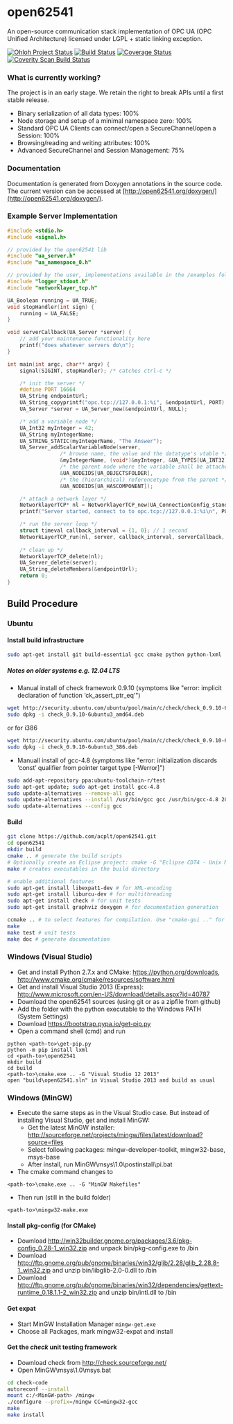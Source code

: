 open62541
=========

An open-source communication stack implementation of OPC UA (OPC Unified Architecture) licensed under LGPL + static linking exception.

[![Ohloh Project Status](https://www.ohloh.net/p/open62541/widgets/project_thin_badge.gif)](https://www.ohloh.net/p/open62541)
[![Build Status](https://travis-ci.org/acplt/open62541.png?branch=master)](https://travis-ci.org/acplt/open62541)
[![Coverage Status](https://coveralls.io/repos/acplt/open62541/badge.png?branch=master)](https://coveralls.io/r/acplt/open62541?branch=master)
[![Coverity Scan Build Status](https://scan.coverity.com/projects/1864/badge.svg)](https://scan.coverity.com/projects/1864)

### What is currently working?
The project is in an early stage. We retain the right to break APIs until a first stable release.
- Binary serialization of all data types: 100%
- Node storage and setup of a minimal namespace zero: 100%
- Standard OPC UA Clients can connect/open a SecureChannel/open a Session: 100%
- Browsing/reading and writing attributes: 100%
- Advanced SecureChannel and Session Management: 75%

### Documentation
Documentation is generated from Doxygen annotations in the source code. The current version can be accessed at [http://open62541.org/doxygen/](http://open62541.org/doxygen/).

### Example Server Implementation
```c
#include <stdio.h>
#include <signal.h>

// provided by the open62541 lib
#include "ua_server.h"
#include "ua_namespace_0.h"

// provided by the user, implementations available in the /examples folder
#include "logger_stdout.h"
#include "networklayer_tcp.h"

UA_Boolean running = UA_TRUE;
void stopHandler(int sign) {
	running = UA_FALSE;
}

void serverCallback(UA_Server *server) {
    // add your maintenance functionality here
    printf("does whatever servers do\n");
}

int main(int argc, char** argv) {
	signal(SIGINT, stopHandler); /* catches ctrl-c */

    /* init the server */
	#define PORT 16664
	UA_String endpointUrl;
	UA_String_copyprintf("opc.tcp://127.0.0.1:%i", &endpointUrl, PORT);
	UA_Server *server = UA_Server_new(&endpointUrl, NULL);

    /* add a variable node */
    UA_Int32 myInteger = 42;
    UA_String myIntegerName;
    UA_STRING_STATIC(myIntegerName, "The Answer");
    UA_Server_addScalarVariableNode(server,
                 /* browse name, the value and the datatype's vtable */
                 &myIntegerName, (void*)&myInteger, &UA_TYPES[UA_INT32],
                 /* the parent node where the variable shall be attached */
                 &UA_NODEIDS[UA_OBJECTSFOLDER],
                 /* the (hierarchical) referencetype from the parent */
                 &UA_NODEIDS[UA_HASCOMPONENT]);

    /* attach a network layer */
	NetworklayerTCP* nl = NetworklayerTCP_new(UA_ConnectionConfig_standard, PORT);
	printf("Server started, connect to to opc.tcp://127.0.0.1:%i\n", PORT);

    /* run the server loop */
	struct timeval callback_interval = {1, 0}; // 1 second
	NetworkLayerTCP_run(nl, server, callback_interval, serverCallback, &running);
    
    /* clean up */
	NetworklayerTCP_delete(nl);
	UA_Server_delete(server);
    UA_String_deleteMembers(&endpointUrl);
	return 0;
}
```

## Build Procedure
### Ubuntu

#### Install build infrastructure
```bash
sudo apt-get install git build-essential gcc cmake python python-lxml
```

#####  Notes on older systems e.g. 12.04 LTS
* Manual install of check framework 0.9.10 (symptoms like "error: implicit declaration of function ‘ck_assert_ptr_eq’")
```bash
wget http://security.ubuntu.com/ubuntu/pool/main/c/check/check_0.9.10-6ubuntu3_amd64.deb
sudo dpkg -i check_0.9.10-6ubuntu3_amd64.deb
```
or for i386
```bash
wget http://security.ubuntu.com/ubuntu/pool/main/c/check/check_0.9.10-6ubuntu3_i386.deb
sudo dpkg -i check_0.9.10-6ubuntu3_386.deb
```
* Manuall install of gcc-4.8 (symptoms like "error: initialization discards ‘const’ qualifier from pointer target type [-Werror]")
```bash
sudo add-apt-repository ppa:ubuntu-toolchain-r/test
sudo apt-get update; sudo apt-get install gcc-4.8
sudo update-alternatives --remove-all gcc 
sudo update-alternatives --install /usr/bin/gcc gcc /usr/bin/gcc-4.8 20
sudo update-alternatives --config gcc
```

#### Build
```bash
git clone https://github.com/acplt/open62541.git
cd open62541
mkdir build
cmake .. # generate the build scripts
# Optionally create an Eclipse project: cmake -G "Eclipse CDT4 - Unix Makefiles" .. 
make # creates executables in the build directory

# enable additional features
sudo apt-get install libexpat1-dev # for XML-encoding
sudo apt-get install liburcu-dev # for multithreading
sudo apt-get install check # for unit tests
sudo apt-get install graphviz doxygen # for documentation generation

ccmake .. # to select features for compilation. Use "cmake-gui .." for more eye-candy
make
make test # unit tests
make doc # generate documentation
```

### Windows (Visual Studio)
* Get and install Python 2.7.x and CMake: https://python.org/downloads, http://www.cmake.org/cmake/resources/software.html
* Get and install Visual Studio 2013 (Express): http://www.microsoft.com/en-US/download/details.aspx?id=40787
* Download the open62541 sources (using git or as a zipfile from github)
* Add the folder with the python executable to the Windows PATH (System Settings)
* Download https://bootstrap.pypa.io/get-pip.py
* Open a command shell (cmd) and run
```Batchfile
python <path-to>\get-pip.py
python -m pip install lxml
cd <path-to>\open62541
mkdir build
cd build
<path-to>\cmake.exe .. -G "Visual Studio 12 2013"
open "build\open62541.sln" in Visual Studio 2013 and build as usual
```

### Windows (MinGW)
* Execute the same steps as in the Visual Studio case. But instead of installing Visual Studio, get and install MinGW:
   * Get the latest MinGW installer: http://sourceforge.net/projects/mingw/files/latest/download?source=files
   * Select following packages: mingw-developer-toolkit, mingw32-base, msys-base
   * After install, run MinGW\msys\1.0\postinstall\pi.bat
* The cmake command changes to
```Batchfile
<path-to>\cmake.exe .. -G "MinGW Makefiles"
```
* Then run (still in the build folder)
```Batchfile
<path-to>\mingw32-make.exe
```

#### Install pkg-config (for CMake)
* Download http://win32builder.gnome.org/packages/3.6/pkg-config_0.28-1_win32.zip and unpack bin/pkg-config.exe to <MinGW-path>/bin
* Download http://ftp.gnome.org/pub/gnome/binaries/win32/glib/2.28/glib_2.28.8-1_win32.zip and unzip bin/libglib-2.0-0.dll to <MinGW-path>/bin
* Download http://ftp.gnome.org/pub/gnome/binaries/win32/dependencies/gettext-runtime_0.18.1.1-2_win32.zip and unzip bin/intl.dll to <MinGW-path>/bin

#### Get expat
* Start MinGW Installation Manager ```mingw-get.exe```
* Choose all Packages, mark mingw32-expat and install

#### Get the *check* unit testing framework
* Download check from http://check.sourceforge.net/
* Open MinGW\msys\1.0\msys.bat
```bash
cd check-code
autoreconf --install
mount c:/<MinGW-path> /mingw
./configure --prefix=/mingw CC=mingw32-gcc
make
make install
```
